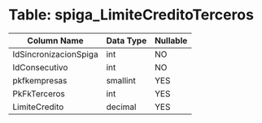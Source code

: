 # Table: spiga_LimiteCreditoTerceros

| Column Name | Data Type | Nullable |
|-------------|-----------|----------|
| IdSincronizacionSpiga | int | NO |
| IdConsecutivo | int | NO |
| pkfkempresas | smallint | YES |
| PkFkTerceros | int | YES |
| LimiteCredito | decimal | YES |
